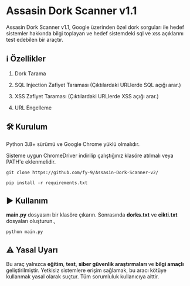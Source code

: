 # Assasin Dork Scanner v1.1

Assasin Dork Scanner v1.1, Google üzerinden özel dork sorguları ile hedef sistemler hakkında bilgi toplayan ve hedef sistemdeki sql ve xss açıklarını test edebilen bir araçtır.

## ℹ️ Özellikler

1. Dork Tarama 

2. SQL Injection Zafiyet Taraması (Çıktılardaki URLlerde SQL açığı arar.)

3. XSS Zafiyet Taraması (Çıktılardaki URLlerde XSS açığı arar.)

4. URL Engelleme

## 🛠️ Kurulum

Python 3.8+ sürümü ve Google Chrome yüklü olmalıdır.

Sisteme uygun ChromeDriver indirilip çalıştığınız klasöre atılmalı veya PATH'e eklenmelidir.

`git clone https://github.com/fy-9/Assasin-Dork-Scanner-v2/`

`pip install -r requirements.txt`

## ▶️ Kullanım

**main.py** dosyasını bir klasöre çıkarın. Sonrasında **dorks.txt** ve **cikti.txt** dosyaları oluşturun.,

`python main.py`

## ⚠️ Yasal Uyarı
Bu araç yalnızca **eğitim**, **test**, **siber güvenlik araştırmaları** ve **bilgi amaçlı** geliştirilmiştir. Yetkisiz sistemlere erişim sağlamak, bu aracı kötüye kullanmak yasal olarak suçtur. Tüm sorumluluk kullanıcıya aittir.

